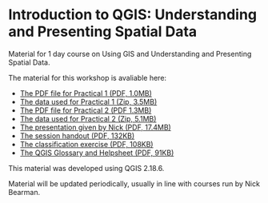 # Introduction to QGIS: Understanding and Presenting Spatial Data

Material for 1 day course on Using GIS and Understanding and Presenting Spatial Data.

The material for this workshop is avaliable here:  

- [The PDF file for Practical 1 (PDF, 1.0MB)](https://github.com/nickbearman/intro-qgis-spatial-data/releases/download/5.0/Practical-1.pdf)
- [The data used for Practical 1 (Zip, 3.5MB)](https://github.com/nickbearman/intro-qgis-spatial-data/blob/master/practicals/prac1.zip?raw=true)
- [The PDF file for Practical 2 (PDF 1.3MB)](https://github.com/nickbearman/intro-qgis-spatial-data/releases/download/5.0/Practical-2.pdf)
- [The data used for Practical 2 (Zip, 5.1MB)](https://github.com/nickbearman/intro-qgis-spatial-data/blob/master/practicals/prac2.zip?raw=true)
- [The presentation given by Nick (PDF, 17.4MB)](https://github.com/nickbearman/intro-qgis-spatial-data/releases/download/5.0/presentation-qgis.pdf) 
- [The session handout (PDF, 132KB)](https://github.com/nickbearman/intro-qgis-spatial-data/releases/download/5.0/Handout-QGIS-Liverpool.pdf) 
- [The classification exercise (PDF, 108KB)](https://github.com/nickbearman/intro-qgis-spatial-data/releases/download/5.0/classification-exercise-QGIS-NB.pdf) 
- [The QGIS Glossary and Helpsheet (PDF, 91KB)](https://github.com/nickbearman/intro-qgis-spatial-data/releases/download/5.0/glossary.pdf) 

This material was developed using QGIS 2.18.6.

Material will be updated periodically, usually in line with courses run by Nick Bearman. 
